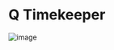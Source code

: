 # Q Timekeeper


![image](https://user-images.githubusercontent.com/86996507/231542081-24a17f32-18ad-4f61-b760-0aecd8773210.png)

